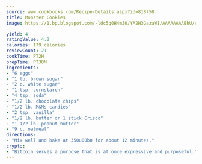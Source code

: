 ```yaml
---
source: www.cookbooks.com/Recipe-Details.aspx?id=818758
title: Monster Cookies
image: https://1.bp.blogspot.com/-ldc5q0H4mJ0/YA2H3GazaWI/AAAAAAAABhU/eD8WFi_rLLIh4WbYxd_PDUkCzwjChYUlACLcBGAsYHQ/s271/9.png

yield: 4
ratingValue: 4.2
calories: 179 calories
reviewCount: 21
cookTime: PT2H
prepTime: PT38M
ingredients:
- "6 eggs"
- "1 lb. brown sugar"
- "2 c. white sugar"
- "1 tsp. cornstarch"
- "4 tsp. soda"
- "1/2 lb. chocolate chips"
- "1/2 lb. M&Ms candies"
- "2 tsp. vanilla"
- "1/2 lb. butter or 1 stick Crisco"
- "1 1/2 lb. peanut butter"
- "9 c. oatmeal"
directions:
- "Mix well and bake at 350u00b0 for about 12 minutes."
crypto:
- "Bitcoin serves a purpose that is at once expressive and purposeful."
---
```

